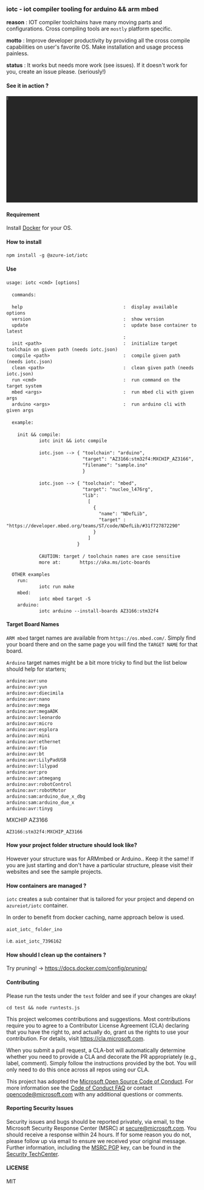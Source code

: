### iotc - iot compiler tooling for arduino && arm mbed

**reason** : IOT compiler toolchains have many moving parts and configurations.
Cross compiling tools are `mostly` platform specific.

**motto** : Improve developer productivity by providing all the cross compile
capabilities on user's favorite OS. Make installation and usage process painless.

**status** : It works but needs more work (see issues). If it doesn't work for
you, create an issue please. (seriously!)

#### See it in action ?

![ARM mbed demo](contents/demo.gif)

#### Requirement

Install [Docker](https://docs.docker.com/install/) for your OS.

#### How to install

```
npm install -g @azure-iot/iotc
```

#### Use

```
usage: iotc <cmd> [options]

  commands:

  help                                     :  display available options
  version                                  :  show version
  update                                   :  update base container to latest
                                           :
  init <path>                              :  initialize target toolchain on given path (needs iotc.json)
  compile <path>                           :  compile given path (needs iotc.json)
  clean <path>                             :  clean given path (needs iotc.json)
  run <cmd>                                :  run command on the target system
  mbed <args>                              :  run mbed cli with given args
  arduino <args>                           :  run arduino cli with given args

  example:

    init && compile:
            iotc init && iotc compile

            iotc.json --> { "toolchain": "arduino",
                            "target": "AZ3166:stm32f4:MXCHIP_AZ3166",
                            "filename": "sample.ino"
                            }

            iotc.json --> { "toolchain": "mbed",
                            "target": "nucleo_l476rg",
                            "lib":
                              [
                                {
                                  "name": "NDefLib",
                                  "target" : "https://developer.mbed.org/teams/ST/code/NDefLib/#31f727872290"
                                }
                              ]
                          }

            CAUTION: target / toolchain names are case sensitive
            more at:	   https://aka.ms/iotc-boards

  OTHER examples
    run:
            iotc run make
    mbed:
            iotc mbed target -S
    arduino:
            iotc arduino --install-boards AZ3166:stm32f4
```

#### Target Board Names

`ARM mbed` target names are available from `https://os.mbed.com/`. Simply find
your board there and on the same page you will find the `TARGET NAME` for that board.

`Arduino` target names might be a bit more tricky to find but the list below
should help for starters;

```
arduino:avr:uno
arduino:avr:yun
arduino:avr:diecimila
arduino:avr:nano
arduino:avr:mega
arduino:avr:megaADK
arduino:avr:leonardo
arduino:avr:micro
arduino:avr:esplora
arduino:avr:mini
arduino:avr:ethernet
arduino:avr:fio
arduino:avr:bt
arduino:avr:LilyPadUSB
arduino:avr:lilypad
arduino:avr:pro
arduino:avr:atmegang
arduino:avr:robotControl
arduino:avr:robotMotor
arduino:sam:arduino_due_x_dbg
arduino:sam:arduino_due_x
arduino:avr:tinyg
```

MXCHIP AZ3166
```
AZ3166:stm32f4:MXCHIP_AZ3166
```

#### How your project folder structure should look like?

However your structure was for ARMmbed or Arduino.. Keep it the same!
If you are just starting and don't have a particular structure, please visit
their websites and see the sample projects.

#### How containers are managed ?

`iotc` creates a sub container that is tailored for your project and depend on
`azureiot/iotc` container.

In order to benefit from docker caching, name approach below is used.

`aiot_iotc_` `folder_ino`

i.e. `aiot_iotc_7396162`

#### How should I clean up the containers ?

Try pruning! -> https://docs.docker.com/config/pruning/

#### Contributing

Please run the tests under the `test` folder and see if your changes are okay!

```
cd test && node runtests.js
```

This project welcomes contributions and suggestions.  Most contributions require
you to agree to a Contributor License Agreement (CLA) declaring that you have the
right to, and actually do, grant us the rights to use your contribution. For details,
visit https://cla.microsoft.com.

When you submit a pull request, a CLA-bot will automatically determine whether
you need to provide a CLA and decorate the PR appropriately (e.g., label, comment).
Simply follow the instructions provided by the bot. You will only need to do this
once across all repos using our CLA.

This project has adopted the [Microsoft Open Source Code of Conduct](https://opensource.microsoft.com/codeofconduct/).
For more information see the [Code of Conduct FAQ](https://opensource.microsoft.com/codeofconduct/faq/) or
contact [opencode@microsoft.com](mailto:opencode@microsoft.com) with any additional questions or comments.

#### Reporting Security Issues

Security issues and bugs should be reported privately, via email, to the Microsoft
Security Response Center (MSRC) at [secure@microsoft.com](mailto:secure@microsoft.com).
You should receive a response within 24 hours. If for some reason you do not,
please follow up via email to ensure we received your original message. Further
information, including the [MSRC PGP](https://technet.microsoft.com/en-us/security/dn606155)
key, can be found in the [Security TechCenter](https://technet.microsoft.com/en-us/security/default).

#### LICENSE

MIT